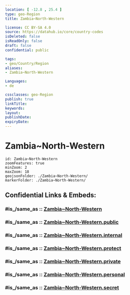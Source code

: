 ```yaml
---
location: [ -12.8 , 25.4 ] 
type: geo-Region
title: Zambia~North-Western

license: CC BY-SA 4.0
source: https://datahub.io/core/country-codes
isDeleted: false
isReadOnly: false
draft: false
confidential: public

tags:
- geo/Country/Region
aliases:
- Zambia~North-Western

Languages:
- de

cssclasses: geo-Region
publish: true
linkTitle: 
keywords: 
layout: 
publishDate: 
expiryDate: 
---
```


# Zambia~North-Western

```leaflet
id: Zambia~North-Western
zoomFeatures: true 
minZoom: 2 
maxZoom: 18
geojsonFolder: ./Zambia~North-Western/
markerFolder: ./Zambia~North-Western/
```


## Confidential Links & Embeds: 

### #is_/same_as :: [Zambia~North-Western](/_Standards/Earth/Continent/Africa/Africa~Central/Zambia/Provinces~Zambia/Zambia~North-Western.md) 

### #is_/same_as :: [Zambia~North-Western.public](/_public/Earth/Continent/Africa/Africa~Central/Zambia/Provinces~Zambia/Zambia~North-Western.public.md) 

### #is_/same_as :: [Zambia~North-Western.internal](/_internal/Earth/Continent/Africa/Africa~Central/Zambia/Provinces~Zambia/Zambia~North-Western.internal.md) 

### #is_/same_as :: [Zambia~North-Western.protect](/_protect/Earth/Continent/Africa/Africa~Central/Zambia/Provinces~Zambia/Zambia~North-Western.protect.md) 

### #is_/same_as :: [Zambia~North-Western.private](/_private/Earth/Continent/Africa/Africa~Central/Zambia/Provinces~Zambia/Zambia~North-Western.private.md) 

### #is_/same_as :: [Zambia~North-Western.personal](/_personal/Earth/Continent/Africa/Africa~Central/Zambia/Provinces~Zambia/Zambia~North-Western.personal.md) 

### #is_/same_as :: [Zambia~North-Western.secret](/_secret/Earth/Continent/Africa/Africa~Central/Zambia/Provinces~Zambia/Zambia~North-Western.secret.md)

